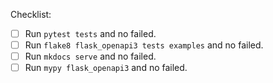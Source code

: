 Checklist:

- [ ] Run `pytest tests` and no failed.
- [ ] Run `flake8 flask_openapi3 tests examples` and no failed.
- [ ] Run `mkdocs serve` and no failed.
- [ ] Run `mypy flask_openapi3` and no failed.
